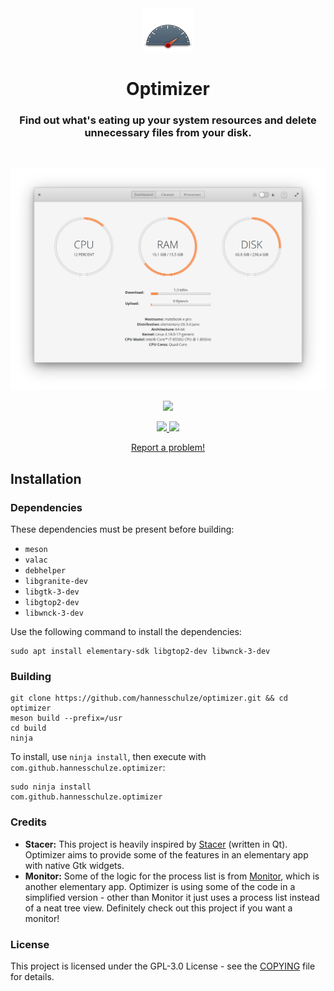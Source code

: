 <div align="center">
  <span align="center"> <img width="80" height="70" class="center" src="data/images/icons/64/com.github.hannesschulze.optimizer.svg" alt="Icon"></span>
  <h1 align="center">Optimizer</h1>
  <h3 align="center">Find out what's eating up your system resources and delete unnecessary files from your disk.</h3>
</div>

<br/>

<img  src="data/screenshot1.png" alt="Screenshot"> <br>

<p align="center">
    <a href="https://appcenter.elementary.io/com.github.hannesschulze.optimizer">
        <img src="https://appcenter.elementary.io/badge.svg">
    </a>
</p>

<p align="center">
  <a href="https://github.com/hannesschulze/optimizer/blob/master/COPYING">
    <img src="https://img.shields.io/badge/License-GPL--3.0-blue.svg">
  </a>
  <a href="https://github.com/hannesschulze/optimizer/releases">
    <img src="https://img.shields.io/badge/Release-v%201.2.1-orange.svg">
  </a>
</p>

<p align="center">
  <a href="https://github.com/hannesschulze/optimizer/issues/new"> Report a problem! </a>
</p>

## Installation

### Dependencies
These dependencies must be present before building:
 - `meson`
 - `valac`
 - `debhelper`
 - `libgranite-dev`
 - `libgtk-3-dev`
 - `libgtop2-dev`
 - `libwnck-3-dev`


Use the following command to install the dependencies:
```shell
sudo apt install elementary-sdk libgtop2-dev libwnck-3-dev
```
 
### Building

```
git clone https://github.com/hannesschulze/optimizer.git && cd optimizer
meson build --prefix=/usr
cd build
ninja
```

To install, use `ninja install`, then execute with `com.github.hannesschulze.optimizer`:

```shell
sudo ninja install
com.github.hannesschulze.optimizer
```

### Credits

- **Stacer:** This project is heavily inspired by [Stacer](https://oguzhaninan.github.io/Stacer-Web/) (written in Qt). Optimizer aims to provide some of the features in an elementary app with native Gtk widgets.
- **Monitor:** Some of the logic for the process list is from [Monitor](https://github.com/stsdc/monitor), which is another elementary app. Optimizer is using some of the code in a simplified version - other than Monitor it just uses a process list instead of a neat tree view. Definitely check out this project if you want a monitor!

### License

This project is licensed under the GPL-3.0 License - see the [COPYING](COPYING) file for details.
